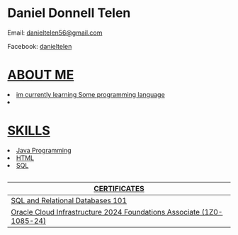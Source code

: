 
</head>
<body>
    <div class="container">
        <h1>Daniel Donnell Telen</h1>
        <div class="contact-info">
            <p>Email: <a href="mailto:danieltelen56@gmail.com">danieltelen56@gmail.com</a></p>
            <p>Facebook: <a href="mailto:https://www.facebook.com/danielgacutetelen">danieltelen</p>
        </div>

    
</body>
</html>
       <h1>ABOUT ME</h1>
       <li>im currently learning Some programming language</li>
       <li></li>
       
</body>
</html>
        <h1>SKILLS</h1>
        <li>Java Programming</li>
        <li>HTML</li>
        <li>SQL</li>
</head>
<body>
    <h2></h2>
    <table>
        <thead>
            <tr>
                <th>CERTIFICATES</th>
            </tr>
        </thead>
        <tbody>
            <tr>
                <td><a href="https://courses.cognitiveclass.ai/certificates/dfe6377409504a1690ab3b311f7dc027" target="_blank">SQL and Relational Databases 101</a></td>
            </tr>
            <tr>
                <td><a href="https://catalog-education.oracle.com/ords/certview/sharebadge?id=798328A3FCF569095089326D84FB820858E2AFC77D0F40488B69BF6A9C67C3CD&fbclid=IwY2xjawHBRHFleHRuA2FlbQIxMQABHZcEbHWdh9SYgbHWlz1hsdCvd-knGbScRAGshlGloAuoVhcEBM28dW1hYg_aem_ptPt4Tqdisqw6E8fpzlSFQ" target="_blank">Oracle Cloud Infrastructure 2024 Foundations Associate (1Z0-1085-24)</a></td>
            </tr>
        </tbody>
    </table>
</body>
</html>
